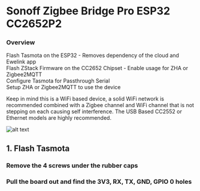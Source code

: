 # Sonoff Zigbee Bridge Pro ESP32 CC2652P2

### Overview 
Flash Tasmota on the ESP32 - Removes dependency of the cloud and Ewelink app  
Flash ZStack Firmware on the CC2652 Chipset - Enable usage for ZHA or Zigbee2MQTT  
Configure Tasmota for Passthrough Serial  
Setup ZHA or Zigbee2MQTT to use the device  

Keep in mind this is a WiFi based device, a solid WiFi network is recommended combined with a Zigbee channel and WiFi channel that is not stepping on each causing self interference.  The USB Based CC2552 or Ethernet models are highly recommended.

![alt text](/img/zigbee_channels.png "Zigbee Channels")

## 1. Flash Tasmota

### Remove the 4 screws under the rubber caps

### Pull the board out and find the 3V3, RX, TX, GND, GPIO 0 holes



